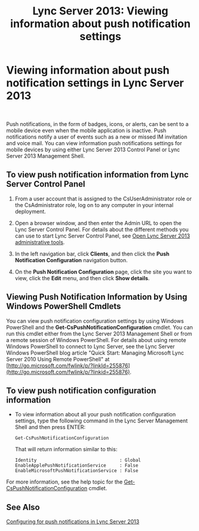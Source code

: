 ﻿---
title: 'Lync Server 2013: Viewing information about push notification settings'
TOCTitle: Viewing information about push notification settings
ms:assetid: be5c6b01-4294-4d17-9772-fed40201e8a5
ms:mtpsurl: https://technet.microsoft.com/en-us/library/JJ721868(v=OCS.15)
ms:contentKeyID: 49733801
ms.date: 07/23/2014
mtps_version: v=OCS.15
---

# Viewing information about push notification settings in Lync Server 2013

 


Push notifications, in the form of badges, icons, or alerts, can be sent to a mobile device even when the mobile application is inactive. Push notifications notify a user of events such as a new or missed IM invitation and voice mail. You can view information push notifications settings for mobile devices by using either Lync Server 2013 Control Panel or Lync Server 2013 Management Shell.

## To view push notification information from Lync Server Control Panel

1.  From a user account that is assigned to the CsUserAdministrator role or the CsAdministrator role, log on to any computer in your internal deployment.

2.  Open a browser window, and then enter the Admin URL to open the Lync Server Control Panel. For details about the different methods you can use to start Lync Server Control Panel, see [Open Lync Server 2013 administrative tools](lync-server-2013-open-lync-server-administrative-tools.md).

3.  In the left navigation bar, click **Clients**, and then click the **Push Notification Configuration** navigation button.

4.  On the **Push Notification Configuration** page, click the site you want to view, click the **Edit** menu, and then click **Show details**.

## Viewing Push Notification Information by Using Windows PowerShell Cmdlets

You can view push notification configuration settings by using Windows PowerShell and the **Get-CsPushNotificationConfiguration** cmdlet. You can run this cmdlet either from the Lync Server 2013 Management Shell or from a remote session of Windows PowerShell. For details about using remote Windows PowerShell to connect to Lync Server, see the Lync Server Windows PowerShell blog article "Quick Start: Managing Microsoft Lync Server 2010 Using Remote PowerShell" at [http://go.microsoft.com/fwlink/p/?linkId=255876](http://go.microsoft.com/fwlink/p/?linkid=255876).

## To view push notification configuration information

  - To view information about all your push notification configuration settings, type the following command in the Lync Server Management Shell and then press ENTER:
    
        Get-CsPushNotificationConfiguration
    
    That will return information similar to this:
    
        Identity                               : Global
        EnableApplePushNotificationService     : False
        EnableMicrosoftPushNotificationService : False

For more information, see the help topic for the [Get-CsPushNotificationConfiguration](https://technet.microsoft.com/en-us/library/hh690049\(v=ocs.15\)) cmdlet.

## See Also


[Configuring for push notifications in Lync Server 2013](lync-server-2013-configuring-for-push-notifications.md)

